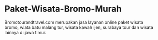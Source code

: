 # Paket-Wisata-Bromo-Murah
Bromotourandtravel.com merupakan jasa layanan online paket wisata bromo, wiata batu malang tur, wisata kawah ijen, surabaya tour dan wisata lainnya di jawa timur. 
